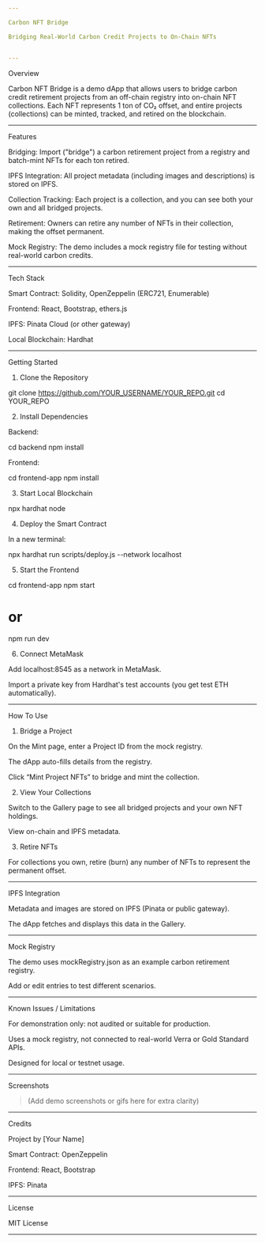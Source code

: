 ```yaml
---

Carbon NFT Bridge

Bridging Real-World Carbon Credit Projects to On-Chain NFTs


---
```


Overview

Carbon NFT Bridge is a demo dApp that allows users to bridge carbon credit retirement projects from an off-chain registry into on-chain NFT collections. Each NFT represents 1 ton of CO₂ offset, and entire projects (collections) can be minted, tracked, and retired on the blockchain.


---

Features

Bridging: Import ("bridge") a carbon retirement project from a registry and batch-mint NFTs for each ton retired.

IPFS Integration: All project metadata (including images and descriptions) is stored on IPFS.

Collection Tracking: Each project is a collection, and you can see both your own and all bridged projects.

Retirement: Owners can retire any number of NFTs in their collection, making the offset permanent.

Mock Registry: The demo includes a mock registry file for testing without real-world carbon credits.



---

Tech Stack

Smart Contract: Solidity, OpenZeppelin (ERC721, Enumerable)

Frontend: React, Bootstrap, ethers.js

IPFS: Pinata Cloud (or other gateway)

Local Blockchain: Hardhat



---

Getting Started

1. Clone the Repository

git clone https://github.com/YOUR_USERNAME/YOUR_REPO.git
cd YOUR_REPO

2. Install Dependencies

Backend:

cd backend
npm install

Frontend:

cd frontend-app
npm install

3. Start Local Blockchain

npx hardhat node

4. Deploy the Smart Contract

In a new terminal:

npx hardhat run scripts/deploy.js --network localhost

5. Start the Frontend

cd frontend-app
npm start
# or
npm run dev

6. Connect MetaMask

Add localhost:8545 as a network in MetaMask.

Import a private key from Hardhat's test accounts (you get test ETH automatically).



---

How To Use

1. Bridge a Project

On the Mint page, enter a Project ID from the mock registry.

The dApp auto-fills details from the registry.

Click “Mint Project NFTs” to bridge and mint the collection.



2. View Your Collections

Switch to the Gallery page to see all bridged projects and your own NFT holdings.

View on-chain and IPFS metadata.



3. Retire NFTs

For collections you own, retire (burn) any number of NFTs to represent the permanent offset.





---

IPFS Integration

Metadata and images are stored on IPFS (Pinata or public gateway).

The dApp fetches and displays this data in the Gallery.



---

Mock Registry

The demo uses mockRegistry.json as an example carbon retirement registry.

Add or edit entries to test different scenarios.



---

Known Issues / Limitations

For demonstration only: not audited or suitable for production.

Uses a mock registry, not connected to real-world Verra or Gold Standard APIs.

Designed for local or testnet usage.



---

Screenshots

> (Add demo screenshots or gifs here for extra clarity)




---

Credits

Project by [Your Name]

Smart Contract: OpenZeppelin

Frontend: React, Bootstrap

IPFS: Pinata



---

License

MIT License


---